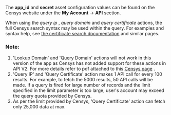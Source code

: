 [comment]: # " File: README.md"
[comment]: # "  Copyright (c) 2016-2022 Splunk Inc."
[comment]: # ""
[comment]: # "Licensed under the Apache License, Version 2.0 (the 'License');"
[comment]: # "you may not use this file except in compliance with the License."
[comment]: # "You may obtain a copy of the License at"
[comment]: # ""
[comment]: # "    http://www.apache.org/licenses/LICENSE-2.0"
[comment]: # ""
[comment]: # "Unless required by applicable law or agreed to in writing, software distributed under"
[comment]: # "the License is distributed on an 'AS IS' BASIS, WITHOUT WARRANTIES OR CONDITIONS OF ANY KIND,"
[comment]: # "either express or implied. See the License for the specific language governing permissions"
[comment]: # "and limitations under the License."
[comment]: # ""
The **app_id** and **secret** asset configuration values can be found on the Censys website under
the **My Account** -> **API** section.

When using the *query ip* , *query domain* and *query certificate* actions, the full Censys search
syntax may be used within the query. For examples and syntax help, see [the certificate search
documentation](https://search.censys.io/certificates/help?q=&) and similar pages.

### Note:

1.  'Lookup Domain' and 'Query Domain' actions will not work in this version of the app as Censys
    has not added support for these actions in API V2. For more details refer to pdf attached to
    this [Censys
    page](https://support.censys.io/hc/en-us/articles/4404436837652-Search-1-0-and-IPv4-Banners-Deprecated-Resources-and-Available-Alternatives)
    .
2.  'Query IP' and 'Query Certificate' action makes 1 API call for every 100 results. For example,
    to fetch the 5000 results, 50 API calls will be made. If a query is fired for large number of
    records and the limit specified in the limit parameter is too large, user's account may exceed
    the query quota provided by Censys.
3.  As per the limit provided by Censys, 'Query Certificate' action can fetch only 25,000 data at
    max.
